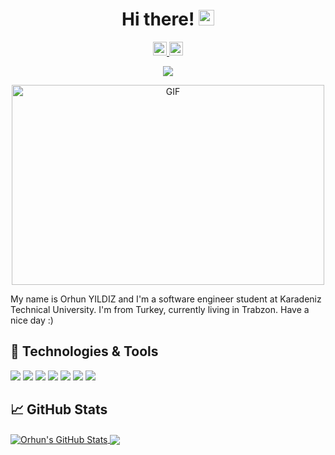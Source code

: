<div align="center">
  
# Hi there! <img src="https://media.giphy.com/media/hvRJCLFzcasrR4ia7z/giphy.gif" width="25px">

<a href="https://twitter.com/yildizorhun">
  <img alt="Orhun YILDIZ | Twitter" width="22px" src="https://cdn.jsdelivr.net/npm/simple-icons@v3/icons/twitter.svg" />
</a>
<a href="https://www.instagram.com/orhun102/">
  <img alt="Orhun's Instagram" width="22px" src="https://cdn.jsdelivr.net/npm/simple-icons@v3/icons/instagram.svg" />
</a>

![](https://komarev.com/ghpvc/?username=orhunyildiz&color=2bbc8a&label=visitors)

<img alt="GIF" src="https://github.com/abhisheknaiidu/abhisheknaiidu/blob/master/code.gif?raw=true" width="500" height="320" />

</div>

My name is Orhun YILDIZ and I'm a software engineer student at Karadeniz Technical University. I'm from Turkey, currently living in Trabzon. Have a nice day :) 

## 🔧 Technologies & Tools

![](https://img.shields.io/badge/OS-Windows-informational?style=flat&logo=windows&logoColor=white&color=2bbc8a)
![](https://img.shields.io/badge/Editor-IntelliJ_IDEA-informational?style=flat&logo=intellij-idea&logoColor=white&color=2bbc8a)
![](https://img.shields.io/badge/Code-Java-informational?style=flat&logo=java&logoColor=white&color=2bbc8a)
![](https://img.shields.io/badge/Editor-Visual_Studio-informational?style=flat&logo=visual-studio&logoColor=white&color=2bbc8a)
![](https://img.shields.io/badge/Code-C_Sharp-informational?style=flat&logo=c-sharp&logoColor=white&color=2bbc8a)
![](https://img.shields.io/badge/Editor-Anaconda-informational?style=flat&logo=anaconda&logoColor=white&color=2bbc8a)
![](https://img.shields.io/badge/Code-Python-informational?style=flat&logo=python&logoColor=white&color=2bbc8a)

## &#x1f4c8; GitHub Stats

<a href="https://github.com/orhunyildiz/orhunyildiz">
  <img align="center" src="https://github-readme-stats.vercel.app/api?username=orhunyildiz&show_icons=true&line_height=27&count_private=true&title_color=ffffff&text_color=c9cacc&icon_color=2bbc8a&bg_color=1d1f21" alt="Orhun's GitHub Stats" />
</a>
<a href="https://github.com/orhunyildiz/orhunyildiz">
  <img align="center" src="https://github-readme-stats.vercel.app/api/top-langs/?username=orhunyildiz&hide=matlab,swift,jupyter%20notebook&title_color=ffffff&text_color=c9cacc&icon_color=2bbc8a&bg_color=1d1f21&layout=compact" />
</a>
